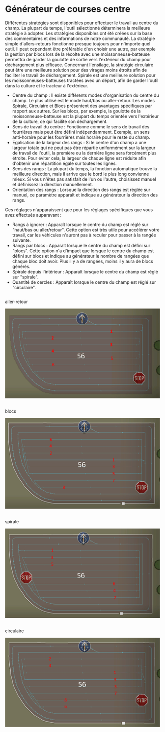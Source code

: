 # Générateur de courses centre


Différentes stratégies sont disponibles pour effectuer le travail au centre du champ. La plupart du temps, l'outil sélectionné déterminera la meilleure stratégie à adopter. Les stratégies disponibles ont été créées sur la base des commentaires et des informations de notre communauté. 
La stratégie simple d'allers-retours fonctionne presque toujours pour n'importe quel outil. Il peut cependant être préférable d'en choisir une autre, par exemple la gestion par blocs lors de la récolte avec une moissonneuse-batteuse permettra de garder la goulotte de sortie vers l'extérieur du champ pour déchargement plus efficace. Concernant l'ensilage, la stratégie circulaire peut être une meilleure solution pour des virages moins étroits afin de faciliter le travail de déchargement. Spirale est une meilleure solution pour les moissonneuses-batteuses tractées avec un déport, afin de garder l'outil dans la culture et le tracteur à l'extérieur.



- Centre du champ : Il existe différents modes d'organisation du centre du champ. Le plus utilisé est le mode haut/bas ou aller-retour. Les modes Spirale, Circulaire et Blocs présentent des avantages spécifiques par rapport aux autres. Sur les blocs, par exemple, la goulotte de la moissonneuse-batteuse est la plupart du temps orientée vers l'extérieur de la culture, ce qui facilite son déchargement.
- Sens de travail du centre : Fonctionne comme le sens de travail des fourrières mais peut être défini indépendamment. Exemple, un sens anti-horaire pour les fourrières mais horaire pour le reste du champ.
- Egalisation de la largeur des rangs : Si le centre d'un champ a une largeur totale qui ne peut pas être répartie uniformément sur la largeur de travail de l'outil, la première ou la dernière ligne sera forcément plus étroite. Pour éviter cela, la largeur de chaque ligne est réduite afin d'obtenir une répartition égale sur toutes les lignes.
- Sens des rangs : La plupart du temps, la fonction automatique trouve la meilleure direction, mais il arrive que le bord le plus long convienne mieux. Si vous n'êtes pas satisfait de l'un ou l'autre, choisissez manuel et définissez la direction manuellement.
- Orientation des rangs : Lorsque la direction des rangs est réglée sur manuel, ce paramètre apparaît et indique au générateur la direction des rangs.

Ces réglages n'apparaissent que pour les réglages spécifiques que vous avez effectués auparavant :
- Rangs à ignorer : Apparaît lorsque le centre du champ est réglé sur "haut/bas ou aller/retour". Cette option est très utile pour accélérer votre travail, car les véhicules n'auront pas à reculer pour passer à la rangée suivante.
- Rangs par blocs : Apparaît lorsque le centre du champ est défini sur "blocs". Cette option n'a d'impact que lorsque le centre du champ est défini sur blocs et indique au générateur le nombre de rangées que chaque bloc doit avoir. Plus il y a de rangées, moins il y aura de blocs générés.
- Spirale depuis l'intérieur : Apparaît lorsque le centre du champ est réglé sur "spirale".
- Quantité de cercles : Apparaît lorsque le centre du champ est réglé sur "circulaire".


## 
aller-retour


![Image](https://raw.githubusercontent.com/Jan2903/CourseplayHelp/refs/heads/main/translation_data/updown_0_0_1024_591.png)

## 
blocs


![Image](https://raw.githubusercontent.com/Jan2903/CourseplayHelp/refs/heads/main/translation_data/lands_0_0_1024_599.png)

## 
spirale


![Image](https://raw.githubusercontent.com/Jan2903/CourseplayHelp/refs/heads/main/translation_data/spiral_0_0_1024_590.png)

## 
circulaire


![Image](https://raw.githubusercontent.com/Jan2903/CourseplayHelp/refs/heads/main/translation_data/racetrack_0_0_1024_589.png)

